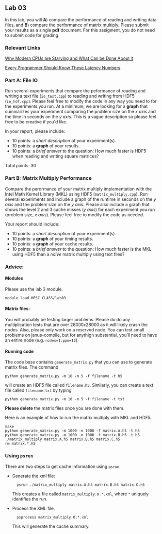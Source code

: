 ## Lab 03

In this lab, you will **A**) compare the performance of reading and writing data files, and **B**) compare the performance of matrix multiply. 
Please submit your results as a single __pdf__ document.  For this assigment, you do not need to submit code for grading.

### Relevant Links

[Why Modern CPUs are Starving and What Can be Done About it](http://www.pytables.org/docs/CISE-12-2-ScientificPro.pdf)

[Every Programmer Should Know These Latency Numbers](http://architects.dzone.com/articles/every-programmer-should-know)

### Part A: File IO

Run several experiments that compare the peformance of reading and writing a text file (`io_text.cpp`) to reading and writing from HDF5 (`io_hdf.cpp`).  Please feel free to modify the code in any way you need to for the experiments you run.  At a minimum, we are looking for a **graph** that summarizes your experiment comparing the problem size on the *x axis* and the time in seconds on the *y axis*.  This is a vague description so please feel free to be creative if you'd like.  

In your report, please include:
- 10 points: a *short description* of your experiment(s). 
- 10 points: a **graph** of your results.
- 10 points: a *brief answer* to the question: How much faster is HDF5 when reading and writing square matrices? 

Total points: 30

### Part B: Matrix Multiply Performance

Compare the perormance of your matrix multiply implementation with the Intel Math Kernel Library (MKL) using HDF5 (`matrix_multiply.cpp`).  Run several experiments and include a graph of the runtime in seconds on the *y axis* and the problem size on the *y axis*.  Please also include a graph that shows the level 2 and 3 cache misses (*y axis*) for each experiment you run (problem size, *x axis*). Please feel free to modify the code as needed.

Your report should include:
- 10 points: a *short description* of your experiment(s). 
- 10 points: a **graph** of your timing results.
- 10 points: a **graph** of your cache results.
- 10 points: a *brief answer* to the question: How much faster is the MKL using HDF5 than a *naive* matrix multiply using text files?

### Advice:

#### Modules
Please use the lab 3 module.

    module load HPSC_CLASS/lab03

#### Matrix files:
You will probably be testing larger problems.  Please do do any multiplication tests that are over 28000x28000 as it will likely crash the nodes.  Also, please only work on a reserved node.  You can test small problems on janus-compile, but for anythign substantial, you'll need to have an entire node (e.g. `nodes=1:ppn=12`).

#### Running code
The code base contains `generate_matrix.py` that you can use to generate matrix files.  The command

    python generate_matrix.py -m 10 -n 5 -f filename -t h5

will create an HDF5 file called `filename.h5`.  Similarly, you can create a text file called `filename.txt` by typing

    python generate_matrix.py -m 10 -n 5 -f filename -t txt

**Please delete** the matrix files once you are done with them.

Here is an example of how to run the matrix multiply with MKL and HDF5.

    make
    python generate_matrix.py -m 1000 -n 1000 -f matrix.A.h5 -t h5
    python generate_matrix.py -m 1000 -n 1000 -f matrix.B.h5 -t h5
    ./matrix_multiply matrix.A.h5 matrix.B.h5 matrix.C.h5
    rm matrix.*.h5

### Using `psrun`

There are two steps to get cache information using `psrun`.
- Generate the xml file:
    
        psrun ./matrix_multiply matrix.A.h5 matrix.B.h5 matrix.C.h5

    This creates a file called `matrix_multiply.0.*.xml`, where `*` uniquely identifies the run.

- Process the XML file.

        psprocess matrix_multiply.0.*.xml

    This will generate the cache summary.





















